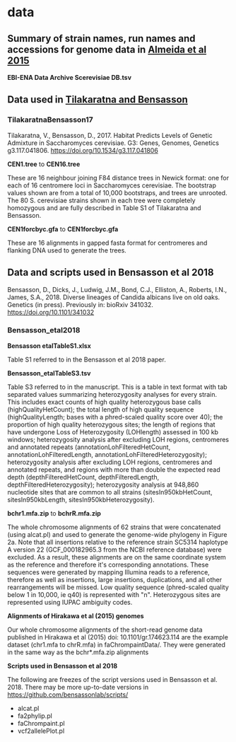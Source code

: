 # data

## Summary of strain names, run names and accessions for genome data in [Almeida et al 2015](http://onlinelibrary.wiley.com/doi/10.1111/mec.13341/abstract)
**EBI-ENA Data Archive Scerevisiae DB.tsv**

## Data used in [Tilakaratna and Bensasson](http://www.g3journal.org/content/7/9/2919)

### TilakaratnaBensasson17

Tilakaratna, V., Bensasson, D., 2017. Habitat Predicts Levels of Genetic Admixture in Saccharomyces cerevisiae. G3: Genes, Genomes, Genetics g3.117.041806. https://doi.org/10.1534/g3.117.041806

**CEN1.tree** to **CEN16.tree**
 
These are 16 neighbour joining F84 distance trees in Newick format: one for each of 16 centromere loci in Saccharomyces cerevisiae. The bootstrap values shown are from a total of 10,000 bootstraps, and trees are unrooted. The 80 S. cerevisiae strains shown in each tree were completely homozygous and are fully described in Table S1 of Tilakaratna and Bensasson. 

**CEN1forcbyc.gfa** to **CEN1forcbyc.gfa**

These are 16 alignments in gapped fasta format for centromeres and flanking DNA used to generate the trees.

## Data and scripts used in Bensasson et al 2018

Bensasson, D., Dicks, J., Ludwig, J.M., Bond, C.J., Elliston, A., Roberts, I.N., James, S.A., 2018. Diverse lineages of Candida albicans live on old oaks. Genetics (in press). Previously in: bioRxiv 341032. https://doi.org/10.1101/341032

### Bensasson\_etal2018

**Bensasson etalTableS1.xlsx**

Table S1 referred to in the Bensasson et al 2018 paper.

**Bensasson_etalTableS3.tsv**

Table S3 referred to in the manuscript. This is a table in text format with tab separated values summarizing heterozygosity analyses for every strain. This includes exact counts of high quality heterozygous base calls (highQualityHetCount); the total length of high quality sequence (highQualityLength; bases with a phred-scaled quality score over 40); the proportion of high quality heterozygous sites; the length of regions that have undergone Loss of Heterozygosity (LOHlength) assessed in 100 kb windows;  heterozygosity analysis after excluding LOH regions, centromeres and annotated repeats (annotationLohFilteredHetCount, annotationLohFilteredLength, annotationLohFilteredHeterozygosity); heterozygosity analysis after excluding LOH regions, centromeres and annotated repeats, and regions with more than double the expected read depth (depthFilteredHetCount, depthFilteredLength, depthFilteredHeterozygosity); heterozygosity analysis at 948,860 nucleotide sites that are common to all strains (sitesIn950kbHetCount, sitesIn950kbLength, sitesIn950kbHeterozygosity).

**bchr1.mfa.zip** to **bchrR.mfa.zip**

The whole chromosome alignments of 62 strains that were concatenated (using alcat.pl) and used to generate the genome-wide phylogeny in Figure 2a. Note that all insertions relative to the reference strain SC5314 haplotype A version 22 (GCF\_000182965.3 from the NCBI reference database) were excluded. As a result, these alignments are on the same coordinate system as the reference and therefore it's corresponding annotations. These sequences were generated by mapping Illumina reads to a reference, therefore as well as insertions, large insertions, duplications, and all other rearrangements will be missed. Low quality sequence (phred-scaled quality below 1 in 10,000, ie q40) is represented with "n". Heterozygous sites are represented using IUPAC ambiguity codes.

**Alignments of Hirakawa et al (2015) genomes**

Our whole chromosome alignments of the short-read genome data published in Hirakawa et al (2015) doi: 10.1101/gr.174623.114 are the example dataset (chr1.mfa to chrR.mfa) in faChrompaintData/. They were generated in the same way as the bchr\*.mfa.zip alignments

**Scripts used in Bensasson et al 2018**

The following are freezes of the script versions used in Bensasson et al. 2018. There may be more up-to-date versions in https://github.com/bensassonlab/scripts/

- alcat.pl
- fa2phylip.pl
- faChrompaint.pl
- vcf2allelePlot.pl


